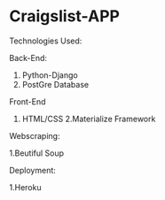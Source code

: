 # Craigslist-APP

Technologies Used:
 
 Back-End:
 
 1. Python-Django
 2. PostGre Database 
 
 Front-End
 
 1. HTML/CSS
 2.Materialize Framework
 
 Webscraping:
 
 1.Beutiful Soup
 
 Deployment:
 
 1.Heroku
 
 
 
 
